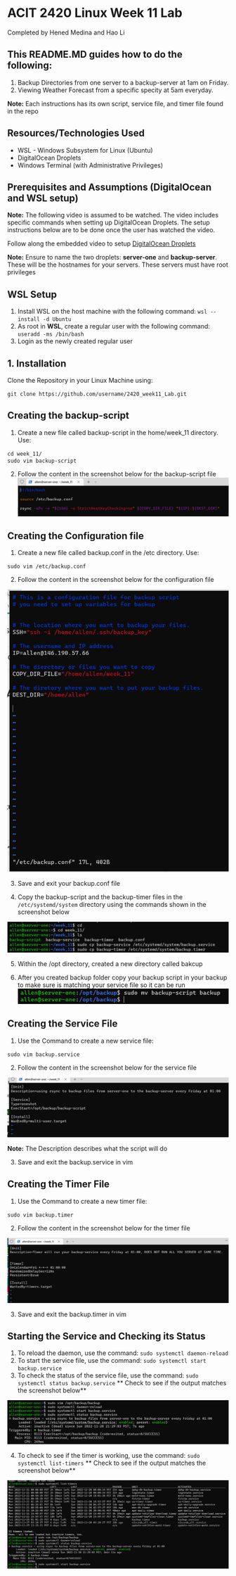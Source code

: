 ACIT 2420 Linux Week 11 Lab
===============

Completed by Hened Medina and Hao Li


This README.MD guides how to do the following:
----------------------------------------------
1. Backup Directories from one server to a backup-server at 1am on Friday.
2. Viewing Weather Forecast from a specific specity at 5am everyday.

**Note:** Each instructions has its own script, service file, and timer file found in the repo



Resources/Technologies Used
-------------------------------

- WSL - Windows Subsystem for Linux (Ubuntu)
- DigitalOcean Droplets
- Windows Terminal (with Administrative Privileges)


Prerequisites and Assumptions (DigitalOcean and WSL setup)
----------------------------------
**Note:** The following video is assumed to be watched. The video includes specific commands when setting up DigitalOcean Droplets. The setup instructions below are to be done once the user has watched the video.

Follow along the embedded video to setup [DigitalOcean Droplets](https://vimeo.com/758870226/f75da348fc?embedded=true&source=video_title&owner=17609105)

**Note:** 
Ensure to name the two droplets: **server-one** and **backup-server**. These will be the hostnames for your servers. These servers must have root privileges

WSL Setup
-------------------------

1. Install WSL on the  host machine with the following command: `wsl --install -d Ubuntu`
2. As root in **WSL**,  create a regular user with the following command: `useradd -ms /bin/bash`
3. Login as the newly created regular user


## 1. Installation

Clone the Repository in your Linux Machine using:

```
git clone https://github.com/username/2420_week11_Lab.git
```


## Creating the backup-script
1. Create a new file called backup-script in the home/week_11 directory. Use:
```
cd week_11/
sudo vim backup-script
```
2. Follow the content in the screenshot below for the backup-script file
![](images/backup-script.png)


## Creating the Configuration file
1. Create a new file called backup.conf in the /etc directory. Use:
```
sudo vim /etc/backup.conf
```
2. Follow the content in the screenshot below for the configuration file

![](images/backupconf.png)

3. Save and exit your backup.conf file

4. Copy the backup-script and the backup-timer files in the `/etc/systemd/system` directory using the commands shown in the screenshot below

![](images/image12.png)

5. Within the /opt directory, created a new directory called bakcup

6. After you created backup folder copy your backup script in your backup to make sure is matching your service file so it can be run 
![](images/image20.png)


## Creating the Service File
1. Use the Command to create a new service file:
```
sudo vim backup.service
```
2. Follow the content in the screenshot below for the service file

![](images/image14.png)

**Note:** The Description describes what the script will do

3. Save and exit the backup.service in vim

## Creating the Timer File
1. Use the Command to create a new timer file:
```
sudo vim backup.timer
```
2. Follow the content in the screenshot below for the timer file

![](images/image7.png)

3. Save and exit the backup.timer in vim

## Starting the Service and Checking its Status
1. To reload the daemon, use the command: `sudo systemctl daemon-reload`
2. To start the service file, use the command: `sudo systemctl start backup.service`
3. To check the status of the service file, use the command: `sudo systemctl status backup.service`
** Check to see if the output matches the screenshot below**

![](images/image19.png)

4. To check to see if the timer is working, use the command: `sudo systemctl list-timers`
** Check to see if the output matches the screenshot below**

![](images/image17.png)

